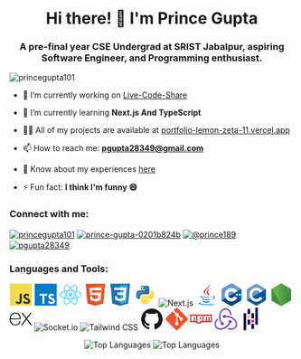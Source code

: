 <h1 align="center">Hi there! 👋 I'm Prince Gupta</h1>

<h3 align="center">A pre-final year CSE Undergrad at SRIST Jabalpur, aspiring Software Engineer, and Programming enthusiast.</h3>

<p align="left"> <img src="https://komarev.com/ghpvc/?username=princegupta101&label=Profile%20views&color=0e75b6&style=flat" alt="princegupta101" /> </p>

- 🔭 I’m currently working on [Live-Code-Share](https://github.com/Princegupta101/Live-Code-Share)

- 🌱 I’m currently learning **Next.js And TypeScript**

- 👨‍💻 All of my projects are available at [portfolio-lemon-zeta-11.vercel.app](https://portfolio-lemon-zeta-11.vercel.app/)

- 📫 How to reach me: **pgupta28349@gmail.com**

- 📄 Know about my experiences [here](https://docs.google.com/document/d/1rQEXyxm_lV4pfcMCLv1WJTY6NijacjmJhu2gdZ4vFP8/edit?usp=sharing)

- ⚡ Fun fact: **I think I'm funny 😄**

<h3 align="left">Connect with me:</h3>
<p align="left">
  <a href="https://dev.to/princegupta101" target="_blank"><img align="center" src="https://raw.githubusercontent.com/rahuldkjain/github-profile-readme-generator/master/src/images/icons/Social/devto.svg" alt="princegupta101" height="30" width="40" /></a>
  <a href="https://linkedin.com/in/prince-gupta-0201b824b" target="_blank"><img align="center" src="https://raw.githubusercontent.com/rahuldkjain/github-profile-readme-generator/master/src/images/icons/Social/linked-in-alt.svg" alt="prince-gupta-0201b824b" height="30" width="40" /></a>
  <a href="https://hashnode.com/@prince189" target="_blank"><img align="center" src="https://raw.githubusercontent.com/rahuldkjain/github-profile-readme-generator/master/src/images/icons/Social/hashnode.svg" alt="@prince189" height="30" width="40" /></a>
  <a href="https://www.leetcode.com/pgupta28349" target="_blank"><img align="center" src="https://raw.githubusercontent.com/rahuldkjain/github-profile-readme-generator/master/src/images/icons/Social/leet-code.svg" alt="pgupta28349" height="30" width="40" /></a>
</p>

<h3 align="left">Languages and Tools:</h3>
<p align="left"> 
  <img src="https://raw.githubusercontent.com/devicons/devicon/master/icons/javascript/javascript-original.svg" alt="JavaScript" width="40" height="40"/> 
  <img src="https://raw.githubusercontent.com/devicons/devicon/master/icons/typescript/typescript-original.svg" alt="TypeScript" width="40" height="40"/> 
  <img src="https://raw.githubusercontent.com/devicons/devicon/master/icons/react/react-original.svg" alt="React.js" width="40" height="40"/> 
  <img src="https://raw.githubusercontent.com/devicons/devicon/master/icons/html5/html5-original.svg" alt="HTML5" width="40" height="40"/> 
  <img src="https://raw.githubusercontent.com/devicons/devicon/master/icons/css3/css3-original.svg" alt="CSS3" width="40" height="40"/> 
  <img src="https://raw.githubusercontent.com/devicons/devicon/master/icons/python/python-original.svg" alt="Python" width="40" height="40"/> 
  <img src="https://cdn.jsdelivr.net/gh/devicons/devicon/icons/nextjs/nextjs-original.svg" alt="Next.js" width="40" height="40"/> 
  <img src="https://raw.githubusercontent.com/devicons/devicon/master/icons/java/java-original.svg" alt="Java" width="40" height="40"/> 
  <img src="https://raw.githubusercontent.com/devicons/devicon/master/icons/cplusplus/cplusplus-original.svg" alt="C++" width="40" height="40"/> 
  <img src="https://raw.githubusercontent.com/devicons/devicon/master/icons/c/c-original.svg" alt="C" width="40" height="40"/> 
  <img src="https://raw.githubusercontent.com/devicons/devicon/master/icons/nodejs/nodejs-original.svg" alt="Node.js" width="40" height="40"/> 
  <img src="https://raw.githubusercontent.com/devicons/devicon/master/icons/express/express-original.svg" alt="Express.js" width="40" height="40"/> 
  <img src="https://cdn.jsdelivr.net/gh/devicons/devicon/icons/socketio/socketio-original.svg" alt="Socket.io" width="40" height="40"/> 
  <img src="https://cdn.jsdelivr.net/gh/devicons/devicon/icons/tailwindcss/tailwindcss-original-wordmark.svg" alt="Tailwind CSS" width="40" height="40"/> 
  <img src="https://raw.githubusercontent.com/devicons/devicon/master/icons/github/github-original.svg" alt="GitHub" width="40" height="40"/> 
  <img src="https://raw.githubusercontent.com/devicons/devicon/master/icons/git/git-original.svg" alt="Git" width="40" height="40"/> 
  <img src="https://raw.githubusercontent.com/devicons/devicon/master/icons/npm/npm-original-wordmark.svg" alt="npm" width="40" height="40"/> 
  <img src="https://raw.githubusercontent.com/devicons/devicon/master/icons/redux/redux-original.svg" alt="Redux" width="40" height="40"/> 
  <img src="https://raw.githubusercontent.com/devicons/devicon/master/icons/pandas/pandas-original.svg" alt="Pandas" width="40" height="40"/> 
</p>

<p align="center"> 
  <img src="https://github-readme-stats.vercel.app/api/top-langs?username=princegupta101&show_icons=true&locale=en&layout=compact&theme=dark" alt="Top Languages" />
<img src="https://github-readme-stats.vercel.app/api/top-langs?username=princegupta101&show_icons=true&locale=en&layout=compact&theme=dark" alt="Top Languages" />
</p>
